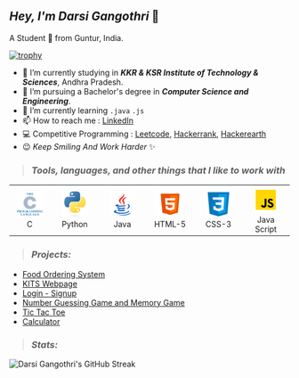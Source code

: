 ## *Hey, I'm Darsi Gangothri* 👋
A Student 🚀 from Guntur, India.

[![trophy](https://github-profile-trophy.vercel.app/?username=darsigangothri06&theme=onedark&margin-w=15&no-bg=true)](https://github.com/darsigangothri06)

- 🔭 I’m currently studying in _**KKR & KSR Institute of Technology & Sciences**_, Andhra Pradesh.
- 💼 I’m pursuing a Bachelor's degree in **_Computer Science and Engineering_**.
- 🌱 I’m currently learning `.java` `.js`
- 📫 How to reach me : [LinkedIn](https://www.linkedin.com/in/darsigangothri06/)
- 💻 Competitive Programming : [Leetcode](https://leetcode.com/darsigangothri06/), [Hackerrank](https://www.hackerrank.com/darsigangothri06), [Hackerearth](https://www.hackerearth.com/@darsi8)
- 😉 *Keep Smiling And Work Harder* ✨
> ### _Tools, languages, and other things that I like to work with_
<table>
  <tr>
        <td align="center" width="96">
        <img src="./img/c.svg" width="48" height="48" alt="C" />
      </a>
      <br>C
    </td>
     <td align="center" width="96">
        <img src="./img/python.svg" width="48" height="48" alt="Python" />
      </a>
      <br>Python
      <td align="center" width="96">
        <img src="./img/java.svg" width="48" height="48" alt="JAVA" />
      </a>
      <br>Java
    </td>
    </td>
    <td align="center" width="96">
        <img src="./img/html.png" width="48" height="48" alt="HTML-5" />
      </a>
      <br>HTML-5
    </td>
   <td align="center"  width="96">
        <img src="./img/css.png" width="48" height="48" alt="CSS-3" />
      </a>
      <br>CSS-3
    </td>
    <td align="center" width="96">
        <img src="./img/javascript.svg" width="48" height="48" alt="Java Script" />
      </a>
      <br>Java Script
    </td>
  </tr>
</table>

> ### _Projects:_

* [Food Ordering System](https://github.com/darsigangothri06/Food-Ordering-System)
* [KITS Webpage](https://github.com/darsigangothri06/KITS-Webpage "Using Basic HTML-5 and CSS-3")
* [Login - Signup](https://github.com/darsigangothri06/Login-Signup-Page)
* [Number Guessing Game and Memory Game](https://github.com/darsigangothri06/Simple-Game-Python "Using Exceptional Handling in Python")
* [Tic Tac Toe](https://github.com/darsigangothri06/Tic-Tac-Toe "Using Basic Python 3")
* [Calculator](https://github.com/darsigangothri06/Calculator)

> ### _Stats:_

<div>
    <img  src="https://github-readme-streak-stats.herokuapp.com/?user=darsigangothri06&theme=dark" alt="Darsi Gangothri's GitHub Streak" /> <br>
</div>

